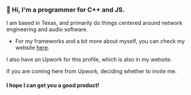 ### 👋 Hi, I'm a programmer for C++ and JS.

I am based in Texas, and primarily do things centered around network engineering and audio software.

- For my frameworks and a bit more about myself, you can check my website [here](https://zojack.github.io/).

I also have an Upwork for this profile, which is also in my website.

If you are coming here from Upwork, deciding whether to invite me.

####  I hope I can get you a good product!
